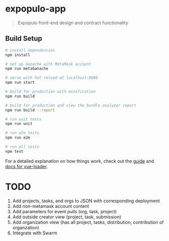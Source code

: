 # expopulo-app

> Expopulo front-end design and contract functionality

## Build Setup

``` bash
# install dependencies
npm install

# set up Ganache with MetaMask account
npm run metaGanache

# serve with hot reload at localhost:8080
npm run start

# build for production with minification
npm run build

# build for production and view the bundle analyzer report
npm run build --report

# run unit tests
npm run unit

# run e2e tests
npm run e2e

# run all tests
npm test
```

For a detailed explanation on how things work, check out the [guide](http://vuejs-templates.github.io/webpack/) and [docs for vue-loader](http://vuejs.github.io/vue-loader).


# TODO
1. Add projects, tasks, and orgs to JSON with corresponding deployment
2. Add non-metamask account content
3. Add parameters for event pulls (org, task, project)
4. Add outside creator view (project, task, submission)
5. Add organization view (has all project, tasks, distribution, contribution
    of organzation)
6. Integrate with Swarm
